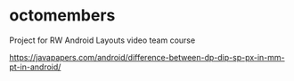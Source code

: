 # octomembers
Project for RW Android Layouts video team course

https://javapapers.com/android/difference-between-dp-dip-sp-px-in-mm-pt-in-android/
